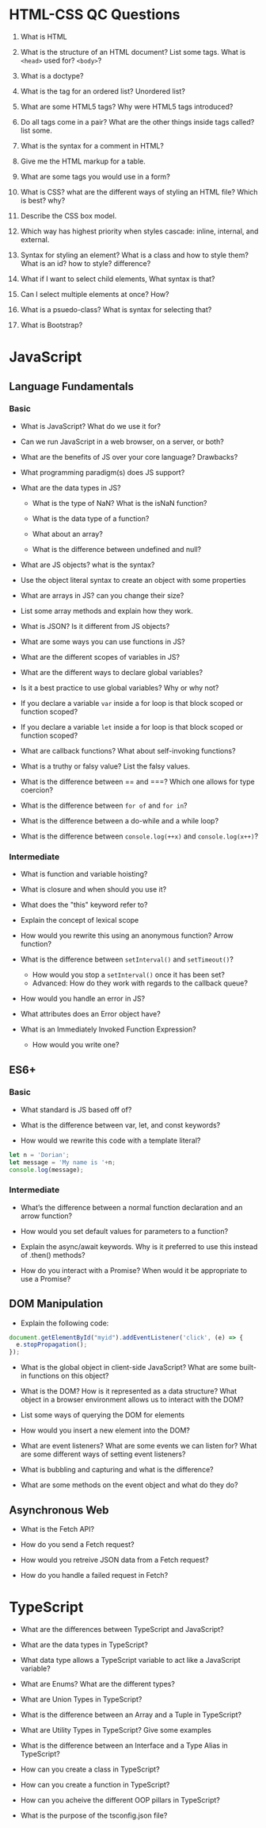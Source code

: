 # HTML-CSS QC Questions 

1. What is HTML
 
2. What is the structure of an HTML document? List some tags. What is `<head>` used for? `<body>`?

3. What is a doctype?

4. What is the tag for an ordered list? Unordered list?
 
5. What are some HTML5 tags? Why were HTML5 tags introduced?
 
6. Do all tags come in a pair? What are the other things inside tags called? list some.
  
7. What is the syntax for a comment in HTML?
  
8. Give me the HTML markup for a table.

9. What are some tags you would use in a form?
  
10. What is CSS? what are the different ways of styling an HTML file? Which is best? why?
  
11. Describe the CSS box model.

12. Which way has highest priority when styles cascade: inline, internal, and external.

13. Syntax for styling an element? What is a class and how to style them? What is an id? how to style? difference?

14. What if I want to select child elements, What syntax is that?
  
15. Can I select multiple elements at once? How?
  
16. What is a psuedo-class? What is syntax for selecting that?
  
17. What is Bootstrap?


# JavaScript

## Language Fundamentals

### Basic

* What is JavaScript? What do we use it for?

* Can we run JavaScript in a web browser, on a server, or both?

* What are the benefits of JS over your core language? Drawbacks?

* What programming paradigm(s) does JS support?

* What are the data types in JS?

  * What is the type of NaN? What is the isNaN function?

  * What is the data type of a function?

  * What about an array?

  * What is the difference between undefined and null?

* What are JS objects? what is the syntax?

* Use the object literal syntax to create an object with some properties

* What are arrays in JS? can you change their size?

* List some array methods and explain how they work.

* What is JSON? Is it different from JS objects?

* What are some ways you can use functions in JS?

* What are the different scopes of variables in JS?

* What are the different ways to declare global variables?

* Is it a best practice to use global variables? Why or why not?

* If you declare a variable `var` inside a for loop is that block scoped or function scoped?

* If you declare a variable `let` inside a for loop is that block scoped or function scoped?

* What are callback functions? What about self-invoking functions?

* What is a truthy or falsy value? List the falsy values.

* What is the difference between == and ===? Which one allows for type coercion?

* What is the difference between `for of` and `for in`?

* What is the difference between a do-while and a while loop?

* What is the difference between `console.log(++x)` and `console.log(x++)`?

### Intermediate

* What is function and variable hoisting?

* What is closure and when should you use it?

* What does the "this" keyword refer to?

* Explain the concept of lexical scope

* How would you rewrite this using an anonymous function? Arrow function?

* What is the difference between `setInterval()` and `setTimeout()`?
  * How would you stop a `setInterval()` once it has been set?
  * Advanced: How do they work with regards to the callback queue?

* How would you handle an error in JS?

* What attributes does an Error object have?

* What is an Immediately Invoked Function Expression?
  * How would you write one?

## ES6+

### Basic

* What standard is JS based off of?

* What is the difference between var, let, and const keywords?
    
* How would we rewrite this code with a template literal?

```JavaScript
let n = 'Dorian';
let message = 'My name is '+n;
console.log(message);
```

### Intermediate
* What’s the difference between a normal function declaration and an arrow function?
    
* How would you set default values for parameters to a function?
    
* Explain the async/await keywords. Why is it preferred to use this instead of .then() methods?

* How do you interact with a Promise? When would it be appropriate to use a Promise?

## DOM Manipulation

* Explain the following code:

```javascript
document.getElementById("myid").addEventListener('click', (e) => {
  e.stopPropagation();
});
```

* What is the global object in client-side JavaScript? What are some built-in functions on this object?

* What is the DOM? How is it represented as a data structure? What object in a browser environment allows us to interact with the DOM?

* List some ways of querying the DOM for elements

* How would you insert a new element into the DOM?

* What are event listeners? What are some events we can listen for? What are some different ways of setting event listeners?

* What is bubbling and capturing and what is the difference?

* What are some methods on the event object and what do they do?

## Asynchronous Web

* What is the Fetch API?

* How do you send a Fetch request?

* How would you retreive JSON data from a Fetch request?

* How do you handle a failed request in Fetch?


# TypeScript

* What are the differences between TypeScript and JavaScript?

* What are the data types in TypeScript?

* What data type allows a TypeScript variable to act like a JavaScript variable?

* What are Enums? What are the different types?

* What are Union Types in TypeScript?

* What is the difference between an Array and a Tuple in TypeScript?

* What are Utility Types in TypeScript? Give some examples

* What is the difference between an Interface and a Type Alias in TypeScript?

* How can you create a class in TypeScript?

* How can you create a function in TypeScript?

* How can you acheive the different OOP pillars in TypeScript?

* What is the purpose of the tsconfig.json file?